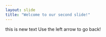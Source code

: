 ```yaml
---
layout: slide
title: "Welcome to our second slide!"
---
```

this is new text
Use the left arrow to go back!
